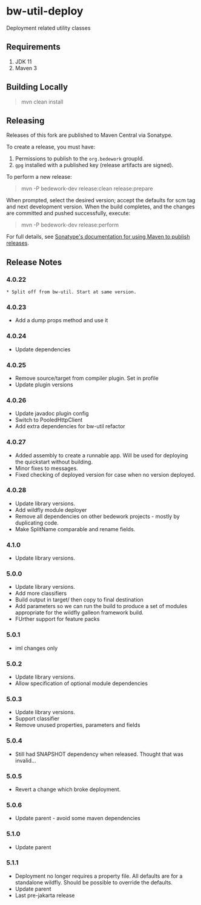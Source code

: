 # bw-util-deploy
Deployment related utility classes

## Requirements

1. JDK 11
2. Maven 3

## Building Locally

> mvn clean install

## Releasing

Releases of this fork are published to Maven Central via Sonatype.

To create a release, you must have:

1. Permissions to publish to the `org.bedework` groupId.
2. `gpg` installed with a published key (release artifacts are signed).

To perform a new release:

> mvn -P bedework-dev release:clean release:prepare

When prompted, select the desired version; accept the defaults for scm tag and next development version.
When the build completes, and the changes are committed and pushed successfully, execute:

> mvn -P bedework-dev release:perform

For full details, see [Sonatype's documentation for using Maven to publish releases](http://central.sonatype.org/pages/apache-maven.html).

## Release Notes
### 4.0.22
    * Split off from bw-util. Start at same version.

### 4.0.23
  * Add a dump props method and use it

### 4.0.24
  * Update dependencies
    
### 4.0.25
  * Remove source/target from compiler plugin. Set in profile
  * Update plugin versions

### 4.0.26
  * Update javadoc plugin config
  * Switch to PooledHttpClient
  * Add extra dependencies for bw-util refactor

### 4.0.27
  * Added assembly to create a runnable app. Will be used
    for deploying the quickstart without building.
  * Minor fixes to messages.
  * Fixed checking of deployed version for case when 
    no version deployed.

### 4.0.28
 * Update library versions.
 * Add wildfly module deployer
 * Remove all dependencies on other bedework projects - mostly by duplicating code.
 * Make SplitName comparable and rename fields.

### 4.1.0
 * Update library versions.

### 5.0.0
 * Update library versions.
 * Add more classifiers
 * Build output in target/ then copy to final destination
 * Add parameters so we can run the build to produce a set of modules appropriate for the wildfly galleon framework build.
 * FUrther support for feature packs

### 5.0.1
 * iml changes only

### 5.0.2
 * Update library versions.
 * Allow specification of optional module dependencies

### 5.0.3
 * Update library versions.
 * Support classifier
 * Remove unused properties, parameters and fields

### 5.0.4
 * Still had SNAPSHOT dependency when released. Thought that was invalid...

### 5.0.5
 * Revert a change which broke deployment.

### 5.0.6
 * Update parent - avoid some maven dependencies

### 5.1.0
 * Update parent

### 5.1.1
 * Deployment no longer requires a property file. All defaults are for a standalone wildfly. Should be possible to override the defaults.
 * Update parent
 * Last pre-jakarta release


